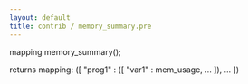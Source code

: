 ```yaml
---
layout: default
title: contrib / memory_summary.pre
---
```


mapping memory_summary();

returns mapping:
([
"prog1" : ([
"var1" : mem_usage,
...
]),
...
])
